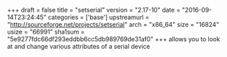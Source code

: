 +++
draft = false
title = "setserial"
version = "2.17-10"
date = "2016-09-14T23:24:45"
categories = ['base']
upstreamurl = "http://sourceforge.net/projects/setserial"
arch = "x86_64"
size = "16824"
usize = "66991"
sha1sum = "5e9277fdc66df293eddbb6cc5db989769de31af0"
+++
allows you to look at and change various attributes of a serial device